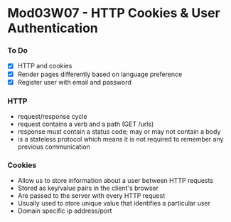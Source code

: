 # Mod03W07 - HTTP Cookies & User Authentication

### To Do

- [x] HTTP and cookies
- [x] Render pages differently based on language preference
- [x] Register user with email and password

### HTTP

- request/response cycle
- request contains a verb and a path (GET /urls)
- response must contain a status code; may or may not contain a body
- is a stateless protocol which means it is not required to remember any previous communication

### Cookies

- Allow us to store information about a user between HTTP requests
- Stored as key/value pairs in the client's browser
- Are passed to the server with every HTTP request
- Usually used to store unique value that identifies a particular user
- Domain specific ip address/port
